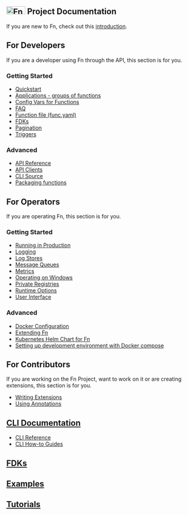 ## <img src="https://fnproject.io/images/fn-300x125.png" alt="Fn Project Logo" height="21" width="50"> Project Documentation

If you are new to Fn, check out this [introduction](fn/general/introduction.md). 

## For Developers

If you are a developer using Fn through the API, this section is for you.

### Getting Started

* [Quickstart](https://github.com/fnproject/fn#quickstart)
* [Applications - groups of functions](fn/develop/apps.md)
* [Config Vars for Functions](fn/develop/configs.md)
* [FAQ](fn/general/faq.md)
* [Function file (func.yaml)](fn/develop/func-file.md)
* [FDKs](fn/develop/fdks.md)
* [Pagination](fn/develop/pagination.md)
* [Triggers](fn/develop/triggers.md)

### Advanced

* [API Reference](http://petstore.swagger.io/?url=https://raw.githubusercontent.com/fnproject/fn/master/docs/swagger_v2.yml)
* [API Clients](fn/develop/clients.md)
* [CLI Source](https://github.com/fnproject/cli/)
* [Packaging functions](fn/develop/packaging.md)

## For Operators

If you are operating Fn, this section is for you.

### Getting Started

* [Running in Production](fn/operate/production.md)
* [Logging](fn/operate/logging.md)
* [Log Stores](fn/operate/log-stores.md)
* [Message Queues](fn/operate/message-queues.md)
* [Metrics](fn/operate/metrics.md)
* [Operating on Windows](fn/operate/windows.md)
* [Private Registries](fn/operate/private_registries.md)
* [Runtime Options](fn/operate/options.md)
* [User Interface](fn/operate/ui.md)

### Advanced

* [Docker Configuration](fn/operate/docker.md)
* [Extending Fn](fn/operate/extending.md)
* [Kubernetes Helm Chart for Fn](https://github.com/fnproject/fn-helm/)
* [Setting up development environment with Docker compose](fn/operate/compose.md)

## For Contributors

If you are working on the Fn Project, want to work on it or are creating extensions, this section is for you.

* [Writing Extensions](fn/develop/extensions.md)
* [Using Annotations](fn/develop/annotations.md)

## [CLI Documentation](cli/README.md)
* [CLI Reference](cli/README.md#fn-command-reference)
* [CLI How-to Guides](cli/README.md#fn-cli-how-to-guides)

## [FDKs](fdks/README.md)

## [Examples](examples/README.md)

## [Tutorials](https://fnproject.io/tutorials)
